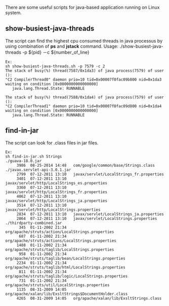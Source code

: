 There are some useful scripts for java-based application running on Linux system.

## show-busiest-java-threads
The script can find the highest cpu consumed threads in java processus by using combination of **ps** and **jstack** command.
Usage:
./show-busiest-java-threads -p ${pid} －c ${number_of_line}
```
Ex:
sh show-busiest-java-threads.sh -p 7579 -c 2
The stack of busy(%) thread(7587/0x1da3) of java process(7579) of user ():
"C2 CompilerThread0" daemon prio=10 tid=0x00007f0fac09b800 nid=0x1da3 waiting on condition [0x0000000000000000]
   java.lang.Thread.State: RUNNABLE

The stack of busy(%) thread(7588/0x1da4) of java process(7579) of user ():
"C2 CompilerThread1" daemon prio=10 tid=0x00007f0fac09d800 nid=0x1da4 waiting on condition [0x0000000000000000]
   java.lang.Thread.State: RUNNABLE
```

## find-in-jar
The script can look for .class files in jar files.
```
Ex:
sh find-in-jar.sh Strings
./guava-18.0.jar
     3986  08-25-2014 14:48   com/google/common/base/Strings.class
./javax.servlet-api-3.0.1.jar
     2799  07-12-2011 13:10   javax/servlet/LocalStrings_fr.properties
     3401  07-12-2011 13:10   javax/servlet/http/LocalStrings_es.properties
     3360  07-12-2011 13:10   javax/servlet/http/LocalStrings_fr.properties
     4062  07-12-2011 13:10   javax/servlet/http/LocalStrings_ja.properties
     3514  07-12-2011 13:10   javax/servlet/http/LocalStrings.properties
     2834  07-12-2011 13:10   javax/servlet/LocalStrings_ja.properties
     2864  07-12-2011 13:10   javax/servlet/LocalStrings.properties
./thirdparty-combined.jar
      345  01-11-2002 21:34   org/apache/struts/action/LocalStrings.properties
      687  01-11-2002 21:34   org/apache/struts/actions/LocalStrings.properties
     1488  01-11-2002 21:34   org/apache/struts/taglib/LocalStrings.properties
      958  01-11-2002 21:34   org/apache/struts/taglib/bean/LocalStrings.properties
     2234  01-11-2002 21:34   org/apache/struts/taglib/html/LocalStrings.properties
      811  01-11-2002 21:34   org/apache/struts/taglib/logic/LocalStrings.properties
      731  01-11-2002 21:34   org/apache/struts/util/LocalStrings.properties
     1135  08-31-2009 14:05   org/apache/xalan/lib/ExsltStrings$DocumentHolder.class
     4265  08-31-2009 14:05   org/apache/xalan/lib/ExsltStrings.class

```
